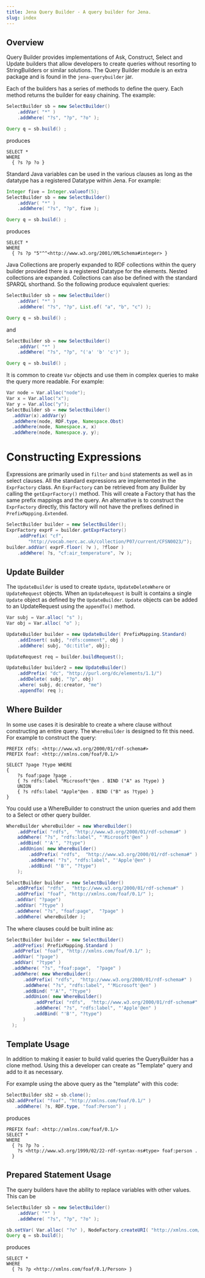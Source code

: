 ```yaml
---
title: Jena Query Builder - A query builder for Jena.
slug: index
---
```


## Overview

Query Builder provides implementations of Ask, Construct, Select and Update builders that allow developers to create queries without resorting to StringBuilders or similar solutions.  The Query Builder module is an extra package and is found in the `jena-querybuilder` jar.

Each of the builders has a series of methods to define the query.  Each method returns the builder for easy chaining.  The  example:

```java
SelectBuilder sb = new SelectBuilder()
    .addVar( "*" )
    .addWhere( "?s", "?p", "?o" );

Query q = sb.build() ;
```

produces

```sparql
SELECT *
WHERE
  { ?s ?p ?o }
```

Standard Java variables can be used in the various clauses as long as the datatype has a registered Datatype within Jena.  For example:

```java
Integer five = Integer.valueof(5);
SelectBuilder sb = new SelectBuilder()
    .addVar( "*" )
    .addWhere( "?s", "?p", five );

Query q = sb.build() ;
```

produces

```sparql
SELECT *
WHERE
  { ?s ?p "5"^^<http://www.w3.org/2001/XMLSchema#integer> }
```

Java Collections are properly expanded to RDF collections within the query builder provided there is a registered Datatype for the elements.  Nested collections are expanded. Collections can also be defined with the standard SPARQL shorthand.  So the following produce equivalent queries:

```java
SelectBuilder sb = new SelectBuilder()
    .addVar( "*" )
    .addWhere( "?s", "?p", List.of( "a", "b", "c") );

Query q = sb.build() ;
```

and

```java
SelectBuilder sb = new SelectBuilder()
    .addVar( "*" )
    .addWhere( "?s", "?p", "('a' 'b' 'c')" );

Query q = sb.build() ;
```

It is common to create `Var` objects and use them in complex queries to make the query more readable.  For example:

```java
Var node = Var.alloc("node");
Var x = Var.alloc("x");
Var y = Var.alloc("y");
SelectBuilder sb = new SelectBuilder()
  .addVar(x).addVar(y)
  .addWhere(node, RDF.type, Namespace.Obst)
  .addWhere(node, Namespace.x, x)
  .addWhere(node, Namespace.y, y);
```

# Constructing Expressions

Expressions are primarily used in `filter` and `bind` statements as well as in select clauses.  All the standard expressions are implemented in the `ExprFactory` class.  An `ExprFactory` can be retrieved from any Builder by calling the `getExprFactory()` method.  This will create a Factory that has the same prefix mappings and the query.  An alternative is to construct the `ExprFactory` directly, this factory will not have the prefixes defined in `PrefixMapping.Extended`.

```java
SelectBuilder builder = new SelectBuilder();
ExprFactory exprF = builder.getExprFactory()
    .addPrefix( "cf",
        "http://vocab.nerc.ac.uk/collection/P07/current/CFSN0023/");
builder.addVar( exprF.floor( ?v ), ?floor )
    .addWhere( ?s, "cf:air_temperature", ?v );
```


## Update Builder

The `UpdateBuilder` is used to create `Update`, `UpdateDeleteWhere` or `UpdateRequest` objects.  When an `UpdateRequest` is built is contains a single `Update` object as defined by the `UpdateBuilder`.  `Update` objects can  be added to an UpdateRequest using the `appendTo()` method.

```java
Var subj = Var.alloc( "s" );
Var obj = Var.alloc( "o" );

UpdateBuilder builder = new UpdateBuilder( PrefixMapping.Standard)
    .addInsert( subj, "rdfs:comment", obj )
    .addWhere( subj, "dc:title", obj);

UpdateRequest req = builder.buildRequest();

UpdateBuilder builder2 = new UpdateBuilder()
    .addPrefix( "dc", "http://purl.org/dc/elements/1.1/")
    .addDelete( subj, "?p", obj)
    .where( subj, dc:creator, "me")
    .appendTo( req );
```

## Where Builder

In some use cases it is desirable to create a where clause without constructing an entire query.  The `WhereBuilder` is designed to fit this need.  For example to construct the query:

```sparql
PREFIX rdfs: <http://www.w3.org/2000/01/rdf-schema#>
PREFIX foaf: <http://xmlns.com/foaf/0.1/>

SELECT ?page ?type WHERE
{
    ?s foaf:page ?page .
    { ?s rdfs:label "Microsoft"@en . BIND ("A" as ?type) }
    UNION
    { ?s rdfs:label "Apple"@en . BIND ("B" as ?type) }
}
```

You could use a WhereBuilder to construct the union queries and add them to a Select or other query builder.

```java
WhereBuilder whereBuilder = new WhereBuilder()
    .addPrefix( "rdfs",  "http://www.w3.org/2000/01/rdf-schema#" )
    addWhere( "?s", "rdfs:label", "'Microsoft'@en" )
    .addBind( "'A'", "?type")
    .addUnion( new WhereBuilder()
        .addPrefix( "rdfs",  "http://www.w3.org/2000/01/rdf-schema#" )
        .addWhere( "?s", "rdfs:label", "'Apple'@en" )
        .addBind( "'B'", "?type")
    );

SelectBuilder builder = new SelectBuilder()
   .addPrefix( "rdfs",  "http://www.w3.org/2000/01/rdf-schema#" )
   .addPrefix( "foaf", "http://xmlns.com/foaf/0.1/" );
   .addVar( "?page")
   .addVar( "?type" )
   .addWhere( "?s", "foaf:page",  "?page" )
   .addWhere( whereBuilder );
```

The where clauses could be built inline as:

```java
SelectBuilder builder = new SelectBuilder()
  .addPrefixs( PrefixMapping.Standard )
  .addPrefix( "foaf", "http://xmlns.com/foaf/0.1/" );
  .addVar( "?page")
  .addVar( "?type" )
  .addWhere( "?s", "foaf:page",  "?page" )
  .addWhere( new WhereBuilder()
      .addPrefix( "rdfs",  "http://www.w3.org/2000/01/rdf-schema#" )
      .addWhere( "?s", "rdfs:label", "'Microsoft'@en" )
      .addBind( "'A'", "?type")
      .addUnion( new WhereBuilder()
          .addPrefix( "rdfs",  "http://www.w3.org/2000/01/rdf-schema#" )
          .addWhere( "?s", "rdfs:label", "'Apple'@en" )
          .addBind( "'B'", "?type")
      )
  );
```

## Template Usage

In addition to making it easier to build valid queries the QueryBuilder has a clone method.
Using this a developer can create as "Template" query and add to it as necessary.

For example using the above query as the "template" with this code:

```java
SelectBuilder sb2 = sb.clone();
sb2.addPrefix( "foaf", "http://xmlns.com/foaf/0.1/" )
   .addWhere( ?s, RDF.type, "foaf:Person") ;
```

produces

```sparql
PREFIX foaf: <http://xmlns.com/foaf/0.1/>
SELECT *
WHERE
  { ?s ?p ?o .
    ?s <http://www.w3.org/1999/02/22-rdf-syntax-ns#type> foaf:person .
  }
```

## Prepared Statement Usage

The query builders have the ability to replace variables with other values.  This can be

```java
SelectBuilder sb = new SelectBuilder()
    .addVar( "*" )
    .addWhere( "?s", "?p", "?o" );

sb.setVar( Var.alloc( "?o" ), NodeFactory.createURI( "http://xmlns.com/foaf/0.1/Person" ) ) ;
Query q = sb.build();
```

produces

```sparql
SELECT *
WHERE
  { ?s ?p <http://xmlns.com/foaf/0.1/Person> }
```
